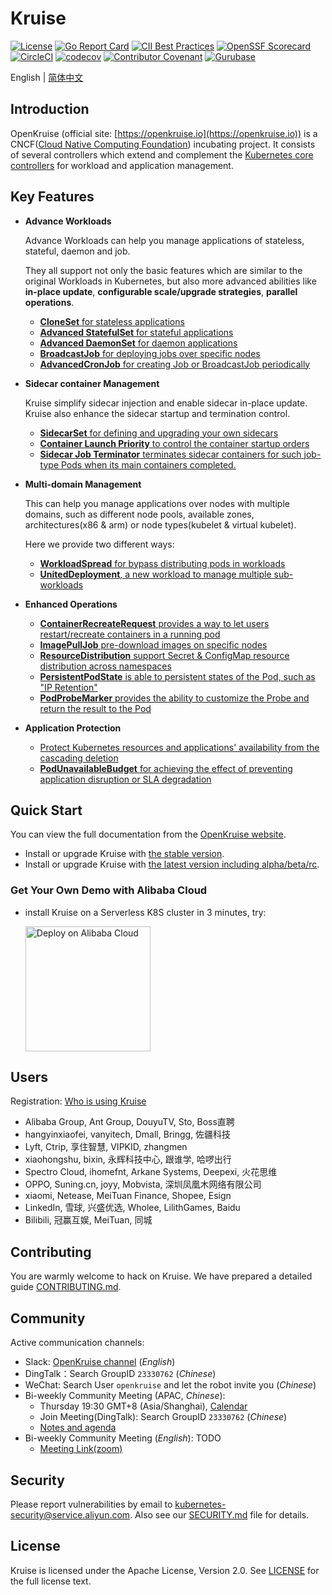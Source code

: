 # Kruise

[![License](https://img.shields.io/badge/license-Apache%202-4EB1BA.svg)](https://www.apache.org/licenses/LICENSE-2.0.html)
[![Go Report Card](https://goreportcard.com/badge/github.com/openkruise/kruise)](https://goreportcard.com/report/github.com/openkruise/kruise)
[![CII Best Practices](https://bestpractices.coreinfrastructure.org/projects/2908/badge)](https://bestpractices.coreinfrastructure.org/en/projects/2908)
[![OpenSSF Scorecard](https://api.scorecard.dev/projects/github.com/openkruise/kruise/badge)](https://scorecard.dev/viewer/?uri=github.com/openkruise/kruise)
[![CircleCI](https://circleci.com/gh/openkruise/kruise.svg?style=svg)](https://circleci.com/gh/openkruise/kruise)
[![codecov](https://codecov.io/gh/openkruise/kruise/branch/master/graph/badge.svg)](https://codecov.io/gh/openkruise/kruise)
[![Contributor Covenant](https://img.shields.io/badge/Contributor%20Covenant-v2.0%20adopted-ff69b4.svg)](./CODE_OF_CONDUCT.md)
[![Gurubase](https://img.shields.io/badge/Gurubase-Ask%20Kruise%20Guru-006BFF)](https://gurubase.io/g/kruise)

English | [简体中文](./README-zh_CN.md)

## Introduction

OpenKruise  (official site: [https://openkruise.io](https://openkruise.io)) is a CNCF([Cloud Native Computing Foundation](https://cncf.io/)) incubating project.
It consists of several controllers which extend and complement the [Kubernetes core controllers](https://kubernetes.io/docs/concepts/overview/what-is-kubernetes/) for workload and application management.

## Key Features

- **Advance Workloads**

  Advance Workloads can help you manage applications of stateless, stateful, daemon and job.

  They all support not only the basic features which are similar to the original Workloads in Kubernetes, but also more advanced abilities like **in-place update**, **configurable scale/upgrade strategies**, **parallel operations**.

  - [**CloneSet** for stateless applications](https://openkruise.io/docs/user-manuals/cloneset/)
  - [**Advanced StatefulSet** for stateful applications](https://openkruise.io/docs/user-manuals/advancedstatefulset)
  - [**Advanced DaemonSet** for daemon applications](https://openkruise.io/docs/user-manuals/advanceddaemonset)
  - [**BroadcastJob** for deploying jobs over specific nodes](https://openkruise.io/docs/user-manuals/broadcastjob)
  - [**AdvancedCronJob** for creating Job or BroadcastJob periodically](https://openkruise.io/docs/user-manuals/advancedcronjob)

- **Sidecar container Management**

  Kruise simplify sidecar injection and enable sidecar in-place update. Kruise also enhance the sidecar startup and termination control.

  - [**SidecarSet** for defining and upgrading your own sidecars](https://openkruise.io/docs/user-manuals/sidecarset)
  - [**Container Launch Priority** to control the container startup orders](https://openkruise.io/docs/user-manuals/containerlaunchpriority)
  - [**Sidecar Job Terminator** terminates sidecar containers for such job-type Pods when its main containers completed.](https://openkruise.io/docs/user-manuals/jobsidecarterminator)

- **Multi-domain Management**

  This can help you manage applications over nodes with multiple domains,
  such as different node pools, available zones, architectures(x86 & arm) or node types(kubelet & virtual kubelet).

  Here we provide two different ways:

  - [**WorkloadSpread** for bypass distributing pods in workloads](https://openkruise.io/docs/user-manuals/workloadspread)
  - [**UnitedDeployment**, a new workload to manage multiple sub-workloads](https://openkruise.io/docs/user-manuals/uniteddeployment)

- **Enhanced Operations**

  - [**ContainerRecreateRequest** provides a way to let users restart/recreate containers in a running pod](https://openkruise.io/docs/user-manuals/containerrecreaterequest)
  - [**ImagePullJob** pre-download images on specific nodes](https://openkruise.io/docs/user-manuals/imagepulljob)
  - [**ResourceDistribution** support Secret & ConfigMap resource distribution across namespaces](https://openkruise.io/docs/user-manuals/resourcedistribution)
  - [**PersistentPodState** is able to persistent states of the Pod, such as "IP Retention"](https://openkruise.io/docs/user-manuals/persistentpodstate)
  - [**PodProbeMarker** provides the ability to customize the Probe and return the result to the Pod](https://openkruise.io/docs/user-manuals/podprobemarker)

- **Application Protection**

  - [Protect Kubernetes resources and applications' availability from the cascading deletion](https://openkruise.io/docs/user-manuals/deletionprotection)
  - [**PodUnavailableBudget** for achieving the effect of preventing application disruption or SLA degradation](https://openkruise.io/docs/user-manuals/podunavailablebudget)

## Quick Start

You can view the full documentation from the [OpenKruise website](https://openkruise.io/docs/).

- Install or upgrade Kruise with [the stable version](https://openkruise.io/docs/installation).
- Install or upgrade Kruise with [the latest version including alpha/beta/rc](https://openkruise.io/docs/next/installation).

### Get Your Own Demo with Alibaba Cloud

- install Kruise on a Serverless K8S cluster in 3 minutes, try:

  <a href="https://acs.console.aliyun.com/quick-deploy?repo=openkruise/charts&branch=master&paths=%5B%22versions/kruise/1.7.3%22%5D" target="_blank">
    <img src="https://img.alicdn.com/imgextra/i1/O1CN01aiPSuA1Wiz7wkgF5u_!!6000000002823-55-tps-399-70.svg" width="200" alt="Deploy on Alibaba Cloud">
  </a>


## Users

Registration: [Who is using Kruise](https://github.com/openkruise/kruise/issues/289)

- Alibaba Group, Ant Group, DouyuTV, Sto, Boss直聘
- hangyinxiaofei, vanyitech, Dmall, Bringg, 佐疆科技
- Lyft, Ctrip, 享住智慧, VIPKID, zhangmen
- xiaohongshu, bixin, 永辉科技中心, 跟谁学, 哈啰出行
- Spectro Cloud, ihomefnt, Arkane Systems, Deepexi, 火花思维
- OPPO, Suning.cn, joyy, Mobvista, 深圳凤凰木网络有限公司
- xiaomi, Netease, MeiTuan Finance, Shopee, Esign
- LinkedIn, 雪球, 兴盛优选, Wholee, LilithGames, Baidu
- Bilibili, 冠赢互娱, MeiTuan, 同城

## Contributing

You are warmly welcome to hack on Kruise. We have prepared a detailed guide [CONTRIBUTING.md](CONTRIBUTING.md).

## Community

Active communication channels:

- Slack: [OpenKruise channel](https://kubernetes.slack.com/channels/openkruise) (*English*)
- DingTalk：Search GroupID `23330762` (*Chinese*)
- WeChat: Search User `openkruise` and let the robot invite you (*Chinese*)
- Bi-weekly Community Meeting (APAC, *Chinese*):
  - Thursday 19:30 GMT+8 (Asia/Shanghai), [Calendar](https://calendar.google.com/calendar/u/2?cid=MjdtbDZucXA2bjVpNTFyYTNpazV2dW8ybHNAZ3JvdXAuY2FsZW5kYXIuZ29vZ2xlLmNvbQ)
  - Join Meeting(DingTalk): Search GroupID `23330762` (*Chinese*)
  - [Notes and agenda](https://shimo.im/docs/gXqmeQOYBehZ4vqo)
- Bi-weekly Community Meeting (*English*): TODO
  - [Meeting Link(zoom)](https://us02web.zoom.us/j/87059136652?pwd=NlI4UThFWXVRZkxIU0dtR1NINncrQT09)

## Security
Please report vulnerabilities by email to kubernetes-security@service.aliyun.com. Also see our [SECURITY.md](SECURITY.md) file for details.

## License

Kruise is licensed under the Apache License, Version 2.0. See [LICENSE](./LICENSE.md) for the full license text.
